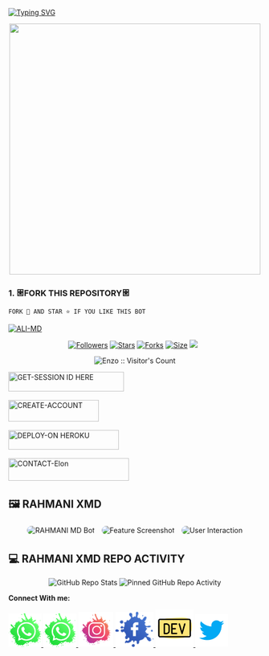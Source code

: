 


























































































































































































































































































































































































































































































































































































































































































































































































































































































































































































































































































































































































































































































































































































































































































































































































































































































































































































































































































































































































































































































































































































































[![Typing SVG](https://readme-typing-svg.herokuapp.com?font=Fira+Code&pause=1000&color=000000&width=435&lines=𝗠𝗔𝗗𝗘+𝗕𝗬+𝗥𝗔𝗛𝗠𝗔𝗡𝗜+𝗫𝗠𝗗+𝟮𝟬𝟮𝟱+𝗧𝗛𝗔𝗡𝗞𝗦)](https://git.io/typing-svg)

<p align="center"><img src="https://files.catbox.moe/aktbgo.jpg" width="500"height="500" />

### 1. 𐃁FORK THIS REPOSITORY𐃁

`FORK 🍴 AND STAR ⭐ IF YOU LIKE THIS BOT`

  <a href="https://github.com/Qartde/RAHMANI-XMD/fork"><img title="ALI-MD" src="https://img.shields.io/badge/FORK-RAHMANI%20XMD-BOTh?color=indigo&style=for-the-badge&logo=stackshare"></a>

<p align="center">
<a href="https://github.com/Qartde/followers"><img title="Followers" src="https://img.shields.io/github/followers/RAHMANI-XMD?color=blue&style=flat-square"></a>
<a href="https://github.com/Qartde/RAHMANI-XMD/stargazers/"><img title="Stars" src="https://img.shields.io/github/stars/Qartde/RAHMANI-XMD?color=blue&style=flat-square"></a>
<a href="https://github.com/Qartde/RAHMANI-XMD/network/members"><img title="Forks" src="https://img.shields.io/github/forks/Qartde/RAHMANI-XMD?color=blue&style=flat-square"></a>
<a href="https://github.com/Qartde/RAHMANI-XMD/"><img title="Size" src="https://img.shields.io/github/repo-size/Qartde/RAHMANI-XMD?style=flat-square&color=blue"></a>
<a href="https://github.com/Qartde/RAHMANI-XMD/graphs/commit-activity"><img height="20" src="https://img.shields.io/badge/Maintained%3F-yes-green.svg"></a>&nbsp;&nbsp;
</p>
<p align='center'>
</p>
 <p align="center"><img src="https://profile-counter.glitch.me/{ENZO-MD}/count.svg" alt="Enzo :: Visitor's Count" old_src="https://profile-counter.glitch.me/{enzo}/count.svg" /></p>


  <a href="https://rahmani-1.onrender.com"><img title="GET-SESSION ID HERE" src="https://img.shields.io/badge/GET-SESSION ID HERE-h?color=green&style=for-the-badge&logo=nike" width="230" height="38.45"/></a></p>

<a href="https://signup.heroku.com/"><img title="CREATE-ACCOUNT" src="https://img.shields.io/badge/CREATE-ACCOUNT-h?color=blue&style=for-the-badge&logo=blue" width="180" height="43.45"/></a></p>

<a href="https://dashboard.heroku.com/new?template=https://github.com/Qartde/RAHMANI-XMD"><img title="DEPLOY-ON HEROKU" src="https://img.shields.io/badge/DEPLOY-ON HEROKU-h?color=blue&style=for-the-badge&logo=nike" width="220" height="38.45"/></a></p>

<a href="https://wa.me/+255693629079-INFO"><img title="CONTACT-Elon" src="https://img.shields.io/badge/CONTACT-Rahmani-Md?color=black&style=for-the-badge&logo=audi" width="240" height="45.45"/></a></p>

## 🖼️ RAHMANI XMD 

<p align="center">
  <img src="https://files.catbox.moe/nrryp5.jpg" alt="RAHMANI MD Bot" width="250" style="border-radius: 10px; margin: 5px;">
  <img src="https://files.catbox.moe/lw3qf1.jpg" alt="Feature Screenshot" width="300" style="border-radius: 10px; margin: 5px;">
  <img src="https://files.catbox.moe/kbpvg3.jpg" alt="User Interaction" width="350" style="border-radius: 10px; margin: 5px;">
</p>

## 💻 RAHMANI XMD REPO ACTIVITY

<p align="center">
  <!-- GitHub Repo Activity Stats -->
  <img src="https://github-readme-stats.vercel.app/api?username=Qartde&show_icons=true&hide_title=true&count_private=true&hide=prs&theme=radical" alt="GitHub Repo Stats" width="800">

  <!-- Repo Activity Stats Screen -->
  <img src="https://github-readme-stats.vercel.app/api/pin/?username=Qartde&repo=RAHMANI-XMD" alt="Pinned GitHub Repo Activity" width="800">

<p> <b>Connect With me:</b></p>
<p>
<a href="https://wa.me/255693629079"> <img src="https://raw.githubusercontent.com/shizothetechie/database/main/icon/WhatsApp.png" width="13%"> </a>
  <a href="https://chat.whatsapp.com/DTnrZzULVtP5r0E9rhoFOj"> <img src="https://raw.githubusercontent.com/shizothetechie/database/main/icon/WhatsApp.png" width="13%"> </a>
  <a href="https://www.facebook.com/profile.php?id=100094314013209"> <img src="https://raw.githubusercontent.com/shizothetechie/database/main/icon/Instagram2.png" width="14%"> </a>
  <a href="https://www.facebook.com/profile.php?id=100094314013209"> <img src="https://raw.githubusercontent.com/shizothetechie/database/main/icon/Facebook.png" width="15%"> </a><a href="https://https://github.com/NjabuloJ/Njabulo-jb"> <img src="https://raw.githubusercontent.com/shizothetechie/database/main/icon/devto.png" width="15%"> </a><a href="Njabulo "> <img src="https://raw.githubusercontent.com/shizothetechie/database/main/icon/twitter.png" width="13%"> </a>
</p>



